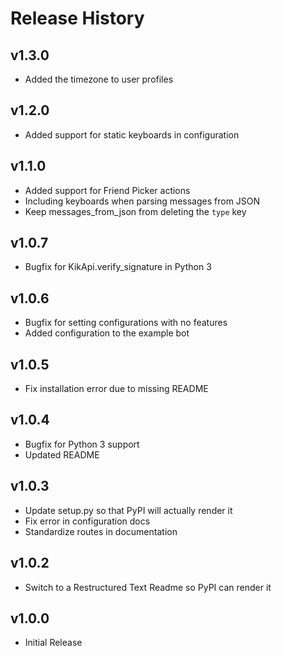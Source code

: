 # Release History

## v1.3.0
- Added the timezone to user profiles

## v1.2.0
- Added support for static keyboards in configuration

## v1.1.0
- Added support for Friend Picker actions
- Including keyboards when parsing messages from JSON
- Keep messages_from_json from deleting the `type` key

## v1.0.7
- Bugfix for KikApi.verify_signature in Python 3

## v1.0.6
- Bugfix for setting configurations with no features
- Added configuration to the example bot

## v1.0.5
- Fix installation error due to missing README

## v1.0.4
- Bugfix for Python 3 support
- Updated README

## v1.0.3
- Update setup.py so that PyPI will actually render it
- Fix error in configuration docs
- Standardize routes in documentation

## v1.0.2
- Switch to a Restructured Text Readme so PyPI can render it

## v1.0.0
- Initial Release
